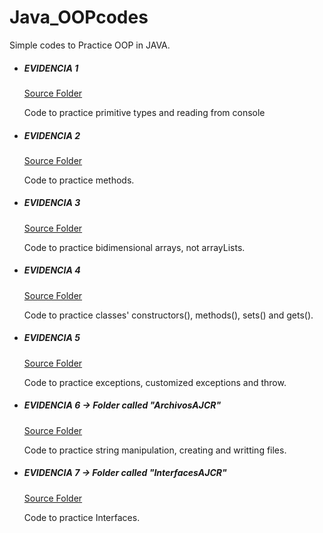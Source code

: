 # Java_OOPcodes
Simple codes to Practice OOP in JAVA.

* ##### EVIDENCIA 1
  [Source Folder](https://github.com/ArmandoDLaRosa/Java_OOPcodes/tree/main/Evidencia_1/src/evidencia_1)
  
  Code to practice primitive types and reading from console
  
* ##### EVIDENCIA 2
  [Source Folder](https://github.com/ArmandoDLaRosa/Java_OOPcodes/tree/main/Evidencia_2/src/evidencia_2)

  Code to practice methods.
  
* ##### EVIDENCIA 3
  [Source Folder](https://github.com/ArmandoDLaRosa/Java_OOPcodes/tree/main/Evidencia_3/src/evidencia_3)
  
  Code to practice bidimensional arrays, not arrayLists.

* ##### EVIDENCIA 4
  [Source Folder](https://github.com/ArmandoDLaRosa/Java_OOPcodes/tree/main/Evidencia_4/src/evidencia_4)

  Code to practice classes' constructors(), methods(), sets() and gets(). 

* ##### EVIDENCIA 5
  [Source Folder](https://github.com/ArmandoDLaRosa/Java_OOPcodes/tree/main/Evidencia_5/src/evidencia_05)

  Code to practice exceptions, customized exceptions and throw. 

* ##### EVIDENCIA 6 → Folder called "ArchivosAJCR"
  [Source Folder](https://github.com/ArmandoDLaRosa/Java_OOPcodes/tree/main/ArchivosAJCR/src/archivosajcr)

  Code to practice string manipulation, creating and writting files. 

* ##### EVIDENCIA 7 → Folder called "InterfacesAJCR"
  [Source Folder](https://github.com/ArmandoDLaRosa/Java_OOPcodes/tree/main/InterfacesAJCR/src/interfacesajcr)

  Code to practice Interfaces. 
